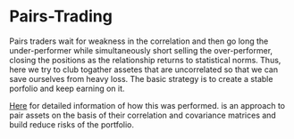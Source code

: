 # Pairs-Trading
  Pairs traders wait for weakness in the correlation and then go long the under-performer while simultaneously short selling the over-performer, closing the positions as the relationship returns to statistical norms. Thus, here we try to club togather assetes that are uncorrelated so that we can save ourselves from heavy loss. The basic strategy is to create a stable porfolio and keep earning on it. 
  
  [Here](https://github.com/Sabertoothtech/Pairs-Trading/blob/master/Pairs%20Trading.ipynb) for detailed information of how this was performed. is an approach to pair assets on the basis of their correlation and covariance matrices and build reduce risks of the portfolio.
  
